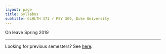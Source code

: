 ```yaml
---
layout: page
title: Syllabus 
subtitle: GLHLTH 371 / PSY 309, Duke University
---
```


On leave Spring 2019

* * * 

Looking for previous semesters? See [here](https://drive.google.com/open?id=0Bxn_jkXZ1lxuY3JOZXZjcDNsQ2M).